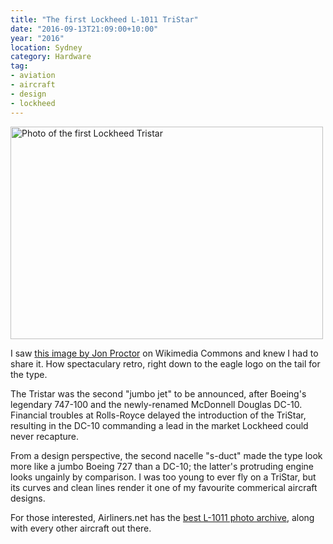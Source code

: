 ```yaml
---
title: "The first Lockheed L-1011 TriStar"
date: "2016-09-13T21:09:00+10:00"
year: "2016"
location: Sydney
category: Hardware
tag:
- aviation
- aircraft
- design
- lockheed
---
```

<p><img src="https://rubenerd.com/files/2016/firsttristar.jpg" alt="Photo of the first Lockheed Tristar" srcset="https://rubenerd.com/files/2016/firsttristar.jpg 1x, https://rubenerd.com/files/2016/firsttristar@2x.jpg 2x" style="width:500px; height:340px" /></p>

I saw [this image by Jon Proctor] on Wikimedia Commons and knew I had to share it. How spectaculary retro, right down to the eagle logo on the tail for the type.

The Tristar was the second "jumbo jet" to be announced, after Boeing's legendary 747-100 and the newly-renamed McDonnell Douglas DC-10. Financial troubles at Rolls-Royce delayed the introduction of the TriStar, resulting in the DC-10 commanding a lead in the market Lockheed could never recapture. 

From a design perspective, the second nacelle "s-duct" made the type look more like a jumbo Boeing 727 than a DC-10; the latter's protruding engine looks ungainly by comparison. I was too young to ever fly on a TriStar, but its curves and clean lines render it one of my favourite commerical aircraft designs.

For those interested, Airliners.net has the [best L-1011 photo archive], along with every other aircraft out there.

[this image by Jon Proctor]: https://commons.wikimedia.org/wiki/File:Lockheed_L-1011-1_Tristar,_Lockheed_JP5893645.jpg
[best L-1011 photo archive]: http://www.airliners.net/aircraft-data/lockheed-l-1011-tristar-150100150200250/271


